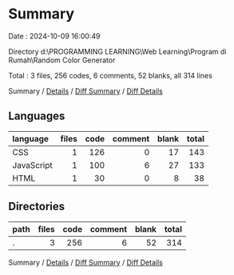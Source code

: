 # Summary

Date : 2024-10-09 16:00:49

Directory d:\\PROGRAMMING LEARNING\\Web Learning\\Program di Rumah\\Random Color Generator

Total : 3 files,  256 codes, 6 comments, 52 blanks, all 314 lines

Summary / [Details](details.md) / [Diff Summary](diff.md) / [Diff Details](diff-details.md)

## Languages
| language | files | code | comment | blank | total |
| :--- | ---: | ---: | ---: | ---: | ---: |
| CSS | 1 | 126 | 0 | 17 | 143 |
| JavaScript | 1 | 100 | 6 | 27 | 133 |
| HTML | 1 | 30 | 0 | 8 | 38 |

## Directories
| path | files | code | comment | blank | total |
| :--- | ---: | ---: | ---: | ---: | ---: |
| . | 3 | 256 | 6 | 52 | 314 |

Summary / [Details](details.md) / [Diff Summary](diff.md) / [Diff Details](diff-details.md)